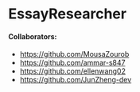 # EssayResearcher
#### Collaborators: 
* https://github.com/MousaZourob
* https://github.com/ammar-s847
* https://github.com/ellenwang02
* https://github.com/JunZheng-dev
